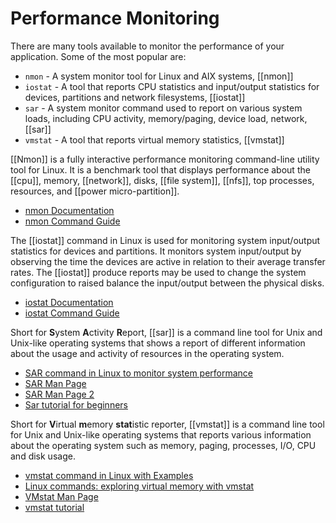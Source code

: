 


# Performance Monitoring

There are many tools available to monitor the performance of your application. Some of the most popular are:

- `nmon` - A system monitor tool for Linux and AIX systems, [[nmon]]
- `iostat` - A tool that reports CPU statistics and input/output statistics for devices, partitions and network filesystems, [[iostat]]
- `sar` - A system monitor command used to report on various system loads, including CPU activity, memory/paging, device load, network, [[sar]]
- `vmstat` - A tool that reports virtual memory statistics, [[vmstat]]

[[Nmon]] is a fully interactive performance monitoring command-line utility tool for Linux. It is a benchmark tool that displays performance about the [[cpu]], memory, [[network]], disks, [[file system]], [[nfs]], top processes, resources, and [[power micro-partition]].

- [nmon Documentation](https://www.ibm.com/docs/en/aix/7.2?topic=n-nmon-command)
- [nmon Command Guide](https://www.geeksforgeeks.org/linux-nmon/)

The [[iostat]] command in Linux is used for monitoring system input/output statistics for devices and partitions. It monitors system input/output by observing the time the devices are active in relation to their average transfer rates. The [[iostat]] produce reports may be used to change the system configuration to raised balance the input/output between the physical disks.

- [iostat Documentation](https://man7.org/linux/man-pages/man1/iostat.1.html)
- [iostat Command Guide](https://www.geeksforgeeks.org/iostat-command-in-linux-with-examples/)

Short for **S**ystem **A**ctivity **R**eport, [[sar]] is a command line tool for Unix and Unix-like operating systems that shows a report of different information about the usage and activity of resources in the operating system.

- [SAR command in Linux to monitor system performance](https://www.geeksforgeeks.org/sar-command-linux-monitor-system-performance/)
- [SAR Man Page](https://man7.org/linux/man-pages/man1/sar.1.html)
- [SAR Man Page 2](https://linux.die.net/man/1/sar)
- [Sar tutorial for beginners](https://linuxhint.com/sar_linux_tutorial/)

Short for **V**irtual **m**emory **stat**istic reporter, [[vmstat]] is a command line tool for Unix and Unix-like operating systems that reports various information about the operating system such as memory, paging, processes, I/O, CPU and disk usage.

- [vmstat command in Linux with Examples](https://www.geeksforgeeks.org/vmstat-command-in-linux-with-examples/)
- [Linux commands: exploring virtual memory with vmstat](https://www.redhat.com/sysadmin/linux-commands-vmstat)
- [VMstat Man Page](https://man7.org/linux/man-pages/man8/vmstat.8.html)
- [vmstat tutorial](https://phoenixnap.com/kb/vmstat-command)